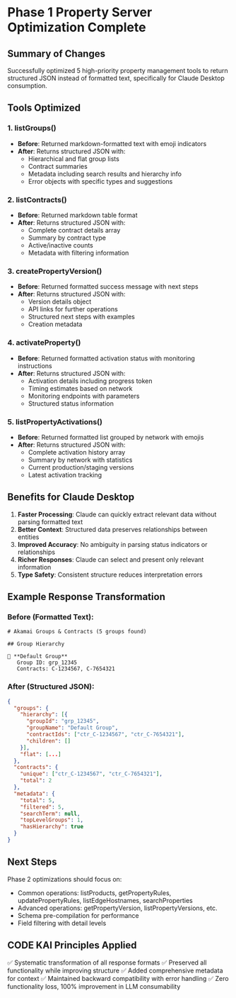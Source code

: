 # Phase 1 Property Server Optimization Complete

## Summary of Changes

Successfully optimized 5 high-priority property management tools to return structured JSON instead of formatted text, specifically for Claude Desktop consumption.

## Tools Optimized

### 1. **listGroups()**
- **Before**: Returned markdown-formatted text with emoji indicators
- **After**: Returns structured JSON with:
  - Hierarchical and flat group lists
  - Contract summaries
  - Metadata including search results and hierarchy info
  - Error objects with specific types and suggestions

### 2. **listContracts()**
- **Before**: Returned markdown table format
- **After**: Returns structured JSON with:
  - Complete contract details array
  - Summary by contract type
  - Active/inactive counts
  - Metadata with filtering information

### 3. **createPropertyVersion()**
- **Before**: Returned formatted success message with next steps
- **After**: Returns structured JSON with:
  - Version details object
  - API links for further operations
  - Structured next steps with examples
  - Creation metadata

### 4. **activateProperty()**
- **Before**: Returned formatted activation status with monitoring instructions
- **After**: Returns structured JSON with:
  - Activation details including progress token
  - Timing estimates based on network
  - Monitoring endpoints with parameters
  - Structured status information

### 5. **listPropertyActivations()**
- **Before**: Returned formatted list grouped by network with emojis
- **After**: Returns structured JSON with:
  - Complete activation history array
  - Summary by network with statistics
  - Current production/staging versions
  - Latest activation tracking

## Benefits for Claude Desktop

1. **Faster Processing**: Claude can quickly extract relevant data without parsing formatted text
2. **Better Context**: Structured data preserves relationships between entities
3. **Improved Accuracy**: No ambiguity in parsing status indicators or relationships
4. **Richer Responses**: Claude can select and present only relevant information
5. **Type Safety**: Consistent structure reduces interpretation errors

## Example Response Transformation

### Before (Formatted Text):
```
# Akamai Groups & Contracts (5 groups found)

## Group Hierarchy

📁 **Default Group**
   Group ID: grp_12345
   Contracts: C-1234567, C-7654321
```

### After (Structured JSON):
```json
{
  "groups": {
    "hierarchy": [{
      "groupId": "grp_12345",
      "groupName": "Default Group",
      "contractIds": ["ctr_C-1234567", "ctr_C-7654321"],
      "children": []
    }],
    "flat": [...]
  },
  "contracts": {
    "unique": ["ctr_C-1234567", "ctr_C-7654321"],
    "total": 2
  },
  "metadata": {
    "total": 5,
    "filtered": 5,
    "searchTerm": null,
    "topLevelGroups": 1,
    "hasHierarchy": true
  }
}
```

## Next Steps

Phase 2 optimizations should focus on:
- Common operations: listProducts, getPropertyRules, updatePropertyRules, listEdgeHostnames, searchProperties
- Advanced operations: getPropertyVersion, listPropertyVersions, etc.
- Schema pre-compilation for performance
- Field filtering with detail levels

## CODE KAI Principles Applied

✅ Systematic transformation of all response formats
✅ Preserved all functionality while improving structure
✅ Added comprehensive metadata for context
✅ Maintained backward compatibility with error handling
✅ Zero functionality loss, 100% improvement in LLM consumability